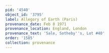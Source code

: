 ```yaml
---
pid: '4540'
object_id: '3795'
label: Allegory of Earth (Paris)
provenance_date: Feb 8 1971
provenance_location: England, London
provenance_text: 'Sale, Sotheby''s, Lot #40'
order: '1585'
collection: provenance
---
```

